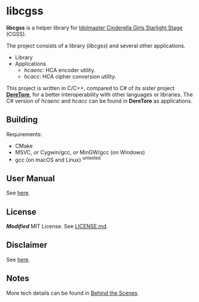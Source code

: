 # libcgss

**libcgss** is a helper library for [Idolmaster Cinderella Girls Starlight Stage](http://cinderella.idolmaster.jp/sl-stage/)
(CGSS).

The project consists of a library (*libcgss*) and several other applications.

- Library
- Applications
  - *hcaenc*: HCA encoder utility.
  - *hcacc*: HCA cipher conversion utility.

This project is written in C/C++, compared to C# of its sister project [**DereTore**](https://github.com/hozuki/DereTore),
for a better interoperability with other languages or libraries. The C# version of *hcaenc* and *hcacc*
can be found in **DereTore** as applications.

## Building

Requirements:

- CMake
- MSVC, *or* Cygwin/gcc, *or* MinGW/gcc (on Windows)
- gcc (on macOS and Linux) <sup>untested</sup>

## User Manual

See [here](docs/user-manual.md).

## License

_**Modified**_ MIT License. See [LICENSE.md](LICENSE.md).

## Disclaimer

See [here](DISCLAIMER.md).

## Notes

More tech details can be found in [Behind the Scenes](docs/behind-the-scenes.md).
